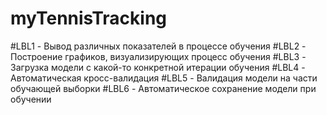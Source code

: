 # myTennisTracking

#LBL1 - Вывод различных показателей в процессе обучения
#LBL2 - Построение графиков, визуализирующих процесс обучения 
#LBL3 - Загрузка модели с какой-то конкретной итерации обучения
#LBL4 - Автоматическая кросс-валидация
#LBL5 - Валидация модели на части обучающей выборки
#LBL6 - Автоматическое сохранение модели при обучении

